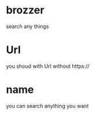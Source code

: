 # brozzer
search any things
# Url
you shoud with Url without https://
# name
you can search anything you want
